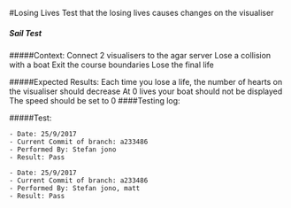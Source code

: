 #Losing Lives 
Test that the losing lives causes changes on the visualiser

##### Sail Test
#####Context:
    Connect 2 visualisers to the agar server
    Lose a collision with a boat 
    Exit the course boundaries
    Lose the final life 
    
#####Expected Results:
    Each time you lose a life, the number of hearts on the visualiser should decrease
    At 0 lives your boat should not be displayed
    The speed should be set to 0 
####Testing log:

#####Test:
   
    - Date: 25/9/2017
    - Current Commit of branch: a233486
    - Performed By: Stefan jono
    - Result: Pass
    
    - Date: 25/9/2017
    - Current Commit of branch: a233486
    - Performed By: Stefan jono, matt
    - Result: Pass
    

    
